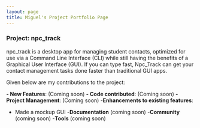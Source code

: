 ```yaml
---
layout: page
title: Miguel's Project Portfolio Page
---
```


### Project: npc_track

npc_track is a desktop app for managing student contacts, optimized for use via a Command Line Interface (CLI) while still 
having the benefits of a Graphical User Interface (GUI). If you can type fast, Npc_Track can get your contact 
management tasks done faster than traditional GUI apps.


Given below are my contributions to the project:

**- New Features**:
(Coming soon)
**- Code contributed**:
(Coming soon)
**- Project Management**:
(Coming soon)
-**Enhancements to existing features**:
- Made a mockup GUI
-**Documentation**
(coming soon)
-**Community**
(coming soon)
-**Tools**
(coming soon)